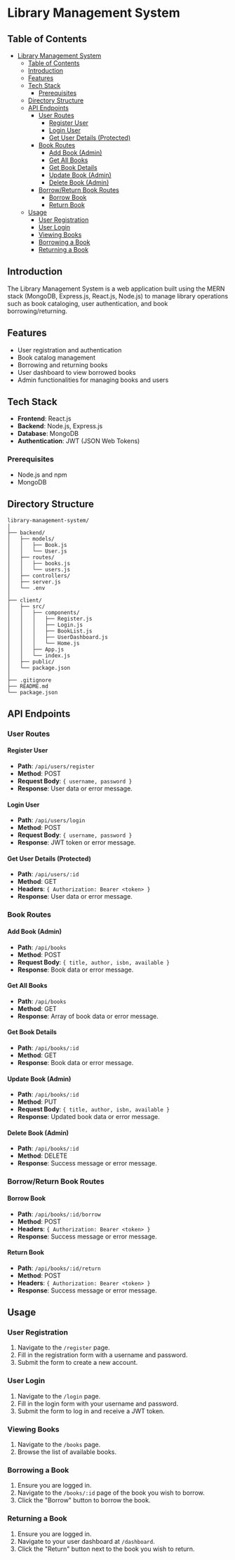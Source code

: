 
# Library Management System

## Table of Contents

- [Library Management System](#library-management-system)
  - [Table of Contents](#table-of-contents)
  - [Introduction](#introduction)
  - [Features](#features)
  - [Tech Stack](#tech-stack)
    - [Prerequisites](#prerequisites)
  - [Directory Structure](#directory-structure)
  - [API Endpoints](#api-endpoints)
    - [User Routes](#user-routes)
      - [Register User](#register-user)
      - [Login User](#login-user)
      - [Get User Details (Protected)](#get-user-details-protected)
    - [Book Routes](#book-routes)
      - [Add Book (Admin)](#add-book-admin)
      - [Get All Books](#get-all-books)
      - [Get Book Details](#get-book-details)
      - [Update Book (Admin)](#update-book-admin)
      - [Delete Book (Admin)](#delete-book-admin)
    - [Borrow/Return Book Routes](#borrowreturn-book-routes)
      - [Borrow Book](#borrow-book)
      - [Return Book](#return-book)
  - [Usage](#usage)
    - [User Registration](#user-registration)
    - [User Login](#user-login)
    - [Viewing Books](#viewing-books)
    - [Borrowing a Book](#borrowing-a-book)
    - [Returning a Book](#returning-a-book)

## Introduction

The Library Management System is a web application built using the MERN stack (MongoDB, Express.js, React.js, Node.js) to manage library operations such as book cataloging, user authentication, and book borrowing/returning.

## Features

- User registration and authentication
- Book catalog management
- Borrowing and returning books
- User dashboard to view borrowed books
- Admin functionalities for managing books and users

## Tech Stack

- **Frontend**: React.js
- **Backend**: Node.js, Express.js
- **Database**: MongoDB
- **Authentication**: JWT (JSON Web Tokens)

### Prerequisites

- Node.js and npm
- MongoDB

## Directory Structure

```plaintext
library-management-system/
│
├── backend/
│   ├── models/
│   │   ├── Book.js
│   │   └── User.js
│   ├── routes/
│   │   ├── books.js
│   │   └── users.js
│   ├── controllers/
│   ├── server.js
│   └── .env
│
├── client/
│   ├── src/
│   │   ├── components/
│   │   │   ├── Register.js
│   │   │   ├── Login.js
│   │   │   ├── BookList.js
│   │   │   ├── UserDashboard.js
│   │   │   └── Home.js
│   │   ├── App.js
│   │   └── index.js
│   ├── public/
│   └── package.json
│
├── .gitignore
├── README.md
└── package.json
```

## API Endpoints

### User Routes

#### Register User

- **Path**: `/api/users/register`
- **Method**: POST
- **Request Body**: `{ username, password }`
- **Response**: User data or error message.

#### Login User

- **Path**: `/api/users/login`
- **Method**: POST
- **Request Body**: `{ username, password }`
- **Response**: JWT token or error message.

#### Get User Details (Protected)

- **Path**: `/api/users/:id`
- **Method**: GET
- **Headers**: `{ Authorization: Bearer <token> }`
- **Response**: User data or error message.

### Book Routes

#### Add Book (Admin)

- **Path**: `/api/books`
- **Method**: POST
- **Request Body**: `{ title, author, isbn, available }`
- **Response**: Book data or error message.

#### Get All Books

- **Path**: `/api/books`
- **Method**: GET
- **Response**: Array of book data or error message.

#### Get Book Details

- **Path**: `/api/books/:id`
- **Method**: GET
- **Response**: Book data or error message.

#### Update Book (Admin)

- **Path**: `/api/books/:id`
- **Method**: PUT
- **Request Body**: `{ title, author, isbn, available }`
- **Response**: Updated book data or error message.

#### Delete Book (Admin)

- **Path**: `/api/books/:id`
- **Method**: DELETE
- **Response**: Success message or error message.

### Borrow/Return Book Routes

#### Borrow Book

- **Path**: `/api/books/:id/borrow`
- **Method**: POST
- **Headers**: `{ Authorization: Bearer <token> }`
- **Response**: Success message or error message.

#### Return Book

- **Path**: `/api/books/:id/return`
- **Method**: POST
- **Headers**: `{ Authorization: Bearer <token> }`
- **Response**: Success message or error message.

## Usage

### User Registration

1. Navigate to the `/register` page.
2. Fill in the registration form with a username and password.
3. Submit the form to create a new account.

### User Login

1. Navigate to the `/login` page.
2. Fill in the login form with your username and password.
3. Submit the form to log in and receive a JWT token.

### Viewing Books

1. Navigate to the `/books` page.
2. Browse the list of available books.

### Borrowing a Book

1. Ensure you are logged in.
2. Navigate to the `/books/:id` page of the book you wish to borrow.
3. Click the "Borrow" button to borrow the book.

### Returning a Book

1. Ensure you are logged in.
2. Navigate to your user dashboard at `/dashboard`.
3. Click the "Return" button next to the book you wish to return.
